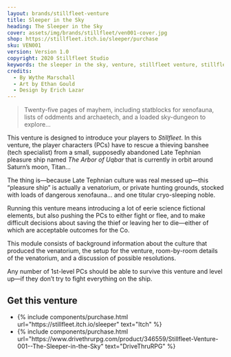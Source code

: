 ```yaml
---
layout: brands/stillfleet-venture
title: Sleeper in the Sky
heading: The Sleeper in the Sky
cover: assets/img/brands/stillfleet/ven001-cover.jpg
shop: https://stillfleet.itch.io/sleeper/purchase
sku: VEN001
version: Version 1.0
copyright: 2020 Stillfleet Studio
keywords: the sleeper in the sky, venture, stillfleet venture, stillfleet scenario, stillfleet module, arbor, arbor of uqbar, uqbar, stillfleet sleeper
credits:
  - By Wythe Marschall
  - Art by Ethan Gould
  - Design by Erich Lazar
---
```


> Twenty-five pages of mayhem, including statblocks for xenofauna, lists of oddments and archaetech, and a loaded sky-dungeon to explore...

This venture is designed to introduce your players to *Stillfleet*. In this venture, the player characters (PCs) have to rescue a thieving banshee (tech specialist) from a small, supposedly abandoned Late Tephnian pleasure ship named *The Arbor of Uqbar* that is currently in orbit around Saturn’s moon, Titan…

The thing is—because Late Tephnian culture was real messed up—this “pleasure ship” is actually a venatorium, or private hunting grounds, stocked with loads of dangerous xenofauna... and one titular cryo-sleeping noble.

Running this venture means introducing a lot of eerie science fictional elements, but also pushing the PCs to either fight or flee, and to make difficult decisions about saving the thief or leaving her to die—either of which are acceptable outcomes for the Co.

This module consists of background information about the culture that produced the venatorium, the setup for the venture, room-by-room details of the venatorium, and a discussion of possible resolutions.

Any number of 1st-level PCs should be able to survive this venture and level up—if they don’t try to fight everything on the ship.

## Get this venture

<ul class="rowlist">
  <li>
    {% include components/purchase.html url="https://stillfleet.itch.io/sleeper" text="Itch" %}
  </li>
  <li>
    {% include components/purchase.html url="https://www.drivethrurpg.com/product/346559/Stillfleet-Venture-001--The-Sleeper-in-the-Sky" text="DriveThruRPG" %}
  </li>  
</ul>